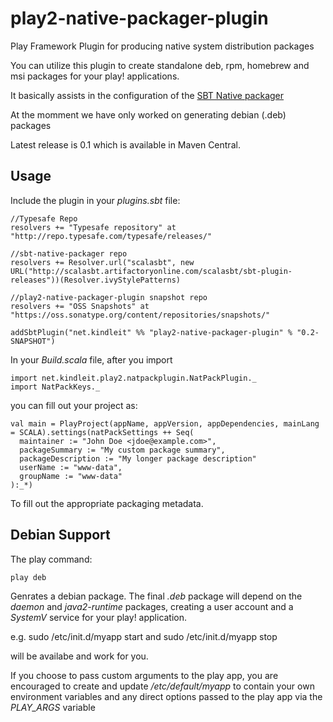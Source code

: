 play2-native-packager-plugin
============================

Play Framework Plugin for producing native system distribution packages

You can utilize this plugin to create standalone deb, rpm, homebrew and msi packages for your play! applications.

It basically assists in the configuration of the [SBT Native packager](https://github.com/sbt/sbt-native-packager)

At the momment we have only worked on generating debian (.deb) packages

Latest release is 0.1 which is available in Maven Central.

Usage
-----

Include the plugin in your *plugins.sbt* file:

    //Typesafe Repo
    resolvers += "Typesafe repository" at "http://repo.typesafe.com/typesafe/releases/"

    //sbt-native-packager repo
    resolvers += Resolver.url("scalasbt", new URL("http://scalasbt.artifactoryonline.com/scalasbt/sbt-plugin-releases"))(Resolver.ivyStylePatterns)

    //play2-native-packager-plugin snapshot repo
    resolvers += "OSS Snapshots" at "https://oss.sonatype.org/content/repositories/snapshots/"
    
    addSbtPlugin("net.kindleit" %% "play2-native-packager-plugin" % "0.2-SNAPSHOT")

In your *Build.scala* file, after you import

    import net.kindleit.play2.natpackplugin.NatPackPlugin._
    import NatPackKeys._

you can fill out your project as:

    val main = PlayProject(appName, appVersion, appDependencies, mainLang = SCALA).settings(natPackSettings ++ Seq(
      maintainer := "John Doe <jdoe@example.com>",
      packageSummary := "My custom package summary",
      packageDescription := "My longer package description"
      userName := "www-data",
      groupName := "www-data"
    ):_*)

To fill out the appropriate packaging metadata.

Debian Support
--------------

The play command:

    play deb

Genrates a debian package. The final *.deb* package will depend on the *daemon* and *java2-runtime* packages,
creating a user account and a *SystemV* service for your play! application.

e.g.
    sudo /etc/init.d/myapp start
and
    sudo /etc/init.d/myapp stop

will be availabe and work for you.

If you choose to pass custom arguments to the play app, you are encouraged to create and
update */etc/default/myapp* to contain your own environment variables and any direct options
passed to the play app via the *PLAY_ARGS* variable
